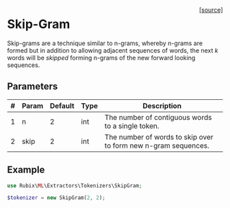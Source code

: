 <span style="float:right;"><a href="https://github.com/RubixML/RubixML/blob/master/src/Other/Tokenizers/SkipGram.php">[source]</a></span>

# Skip-Gram
Skip-grams are a technique similar to n-grams, whereby n-grams are formed but in addition to allowing adjacent sequences of words, the next *k* words will be *skipped* forming n-grams of the new forward looking sequences.

## Parameters
| # | Param | Default | Type | Description |
|---|---|---|---|---|
| 1 | n | 2 | int | The number of contiguous words to a single token. |
| 2 | skip | 2 | int | The number of words to skip over to form new n-gram sequences. |

## Example
```php
use Rubix\ML\Extractors\Tokenizers\SkipGram;

$tokenizer = new SkipGram(2, 2);
```